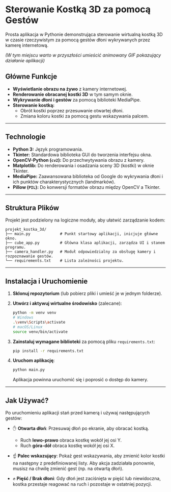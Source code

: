# Sterowanie Kostką 3D za pomocą Gestów

Prosta aplikacja w Pythonie demonstrująca sterowanie wirtualną kostką 3D w czasie rzeczywistym za pomocą gestów dłoni wykrywanych przez kamerę internetową.


*(W tym miejscu warto w przyszłości umieścić animowany GIF pokazujący działanie aplikacji)*

## Główne Funkcje

*   **Wyświetlanie obrazu na żywo** z kamery internetowej.
*   **Renderowanie obracanej kostki 3D** w tym samym oknie.
*   **Wykrywanie dłoni i gestów** za pomocą biblioteki MediaPipe.
*   **Sterowanie kostką:**
    *   Obrót kostki poprzez przesuwanie otwartej dłoni.
    *   Zmiana koloru kostki za pomocą gestu wskazywania palcem.

---

## Technologie

*   **Python 3:** Język programowania.
*   **Tkinter:** Standardowa biblioteka GUI do tworzenia interfejsu okna.
*   **OpenCV-Python (`cv2`):** Do przechwytywania obrazu z kamery.
*   **Matplotlib:** Do renderowania i osadzania sceny 3D (kostki) w oknie Tkinter.
*   **MediaPipe:** Zaawansowana biblioteka od Google do wykrywania dłoni i ich punktów charakterystycznych (landmarków).
*   **Pillow (`PIL`):** Do konwersji formatów obrazu między OpenCV a Tkinter.

---

## Struktura Plików

Projekt jest podzielony na logiczne moduły, aby ułatwić zarządzanie kodem:

```
projekt_kostka_3d/
├── main.py             # Punkt startowy aplikacji, inicjuje główne okno.
├── cube_app.py         # Główna klasa aplikacji, zarządza UI i stanem programu.
├── camera_handler.py   # Moduł odpowiedzialny za obsługę kamery i rozpoznawanie gestów.
└── requirements.txt    # Lista zależności projektu.
```

---

## Instalacja i Uruchomienie

1.  **Sklonuj repozytorium** (lub pobierz pliki i umieść je w jednym folderze).

2.  **Utwórz i aktywuj wirtualne środowisko** (zalecane):
    ```bash
    python -m venv venv
    # Windows
    .\venv\Scripts\activate
    # macOS/Linux
    source venv/bin/activate
    ```

3.  **Zainstaluj wymagane biblioteki** za pomocą pliku `requirements.txt`:
    ```bash
    pip install -r requirements.txt
    ```

4.  **Uruchom aplikację**:
    ```bash
    python main.py
    ```
    Aplikacja powinna uruchomić się i poprosić o dostęp do kamery.

---

## Jak Używać?

Po uruchomieniu aplikacji stań przed kamerą i używaj następujących gestów:

*   ✋ **Otwarta dłoń**: Przesuwaj dłoń po ekranie, aby obracać kostką.
    *   Ruch **lewo-prawo** obraca kostkę wokół jej osi Y.
    *   Ruch **góra-dół** obraca kostkę wokół jej osi X.

*   ☝️ **Palec wskazujący**: Pokaż gest wskazywania, aby zmienić kolor kostki na następny z predefiniowanej listy. Aby akcja zadziałała ponownie, musisz na chwilę zmienić gest (np. na otwartą dłoń).

*   ✊ **Pięść / Brak dłoni**: Gdy dłoń jest zaciśnięta w pięść lub niewidoczna, kostka przestaje reagować na ruch i pozostaje w ostatniej pozycji.